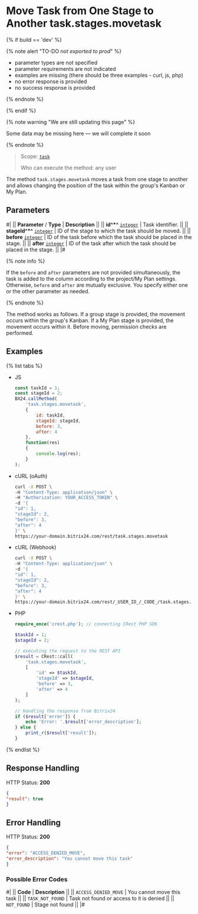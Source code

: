 # Move Task from One Stage to Another task.stages.movetask

{% if build == 'dev' %}

{% note alert "TO-DO _not exported to prod_" %}

- parameter types are not specified
- parameter requirements are not indicated
- examples are missing (there should be three examples - curl, js, php)
- no error response is provided
- no success response is provided
 
{% endnote %}

{% endif %}

{% note warning "We are still updating this page" %}

Some data may be missing here — we will complete it soon

{% endnote %}

> Scope: [`task`](../../scopes/permissions.md)
>
> Who can execute the method: any user

The method `task.stages.movetask` moves a task from one stage to another and allows changing the position of the task within the group's Kanban or My Plan.

## Parameters

#|
|| **Parameter** / **Type** | **Description** ||
|| **id^*^**
[`integer`](../../data-types.md) | Task identifier. ||
|| **stageId^*^**
[`integer`](../../data-types.md) | ID of the stage to which the task should be moved. ||
|| **before**
[`integer`](../../data-types.md) | ID of the task before which the task should be placed in the stage. ||
|| **after**
[`integer`](../../data-types.md) | ID of the task after which the task should be placed in the stage. ||
|#

{% note info %}

If the `before` and `after` parameters are not provided simultaneously, the task is added to the column according to the project/My Plan settings. Otherwise, `before` and `after` are mutually exclusive. You specify either one or the other parameter as needed.

{% endnote %}

The method works as follows. If a group stage is provided, the movement occurs within the group's Kanban. If a My Plan stage is provided, the movement occurs within it. Before moving, permission checks are performed.

## Examples

{% list tabs %}

- JS
    ```js
    const taskId = 1;
    const stageId = 2;
    BX24.callMethod(
        'task.stages.movetask',
        {
            id: taskId,
            stageId: stageId,
            before: 3,
            after: 4
        },
        function(res)
        {
            console.log(res);
        }
    );
    ```

- cURL (oAuth)
    ```bash
    curl -X POST \
    -H "Content-Type: application/json" \
    -H "Authorization: YOUR_ACCESS_TOKEN" \
    -d '{
    "id": 1,
    "stageId": 2,
    "before": 3,
    "after": 4
    }' \
    https://your-domain.bitrix24.com/rest/task.stages.movetask
    ```

- cURL (Webhook)
    ```bash
    curl -X POST \
    -H "Content-Type: application/json" \
    -d '{
    "id": 1,
    "stageId": 2,
    "before": 3,
    "after": 4
    }' \
    https://your-domain.bitrix24.com/rest/_USER_ID_/_CODE_/task.stages.movetask
    ```

- PHP
    ```php
    require_once('crest.php'); // connecting CRest PHP SDK

    $taskId = 1;
    $stageId = 2;

    // executing the request to the REST API
    $result = CRest::call(
        'task.stages.movetask',
        [
            'id' => $taskId,
            'stageId' => $stageId,
            'before' => 3,
            'after' => 4
        ]
    );

    // Handling the response from Bitrix24
    if ($result['error']) {
        echo 'Error: '.$result['error_description'];
    } else {
        print_r($result['result']);
    }
    ```

{% endlist %}

## Response Handling

HTTP Status: **200**

```json
{
"result": true
}
```

## Error Handling

HTTP Status: **200**

```json
{
"error": "ACCESS_DENIED_MOVE",
"error_description": "You cannot move this task"
}
```

### Possible Error Codes

#|
|| **Code** | **Description** ||
|| `ACCESS_DENIED_MOVE` | You cannot move this task ||
|| `TASK_NOT_FOUND` | Task not found or access to it is denied ||
|| `NOT_FOUND` | Stage not found ||
|#